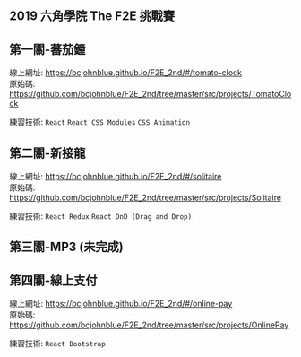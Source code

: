## 2019 六角學院 The F2E 挑戰賽

## 第一關-蕃茄鐘

線上網址: https://bcjohnblue.github.io/F2E_2nd/#/tomato-clock  
原始碼: https://github.com/bcjohnblue/F2E_2nd/tree/master/src/projects/TomatoClock

練習技術: `React` `React CSS Modules` `CSS Animation`

## 第二關-新接龍

線上網址: https://bcjohnblue.github.io/F2E_2nd/#/solitaire  
原始碼: https://github.com/bcjohnblue/F2E_2nd/tree/master/src/projects/Solitaire

練習技術: `React Redux` `React DnD (Drag and Drop)`

## 第三關-MP3 (未完成)

## 第四關-線上支付

線上網址: https://bcjohnblue.github.io/F2E_2nd/#/online-pay  
原始碼: https://github.com/bcjohnblue/F2E_2nd/tree/master/src/projects/OnlinePay

練習技術: `React Bootstrap`
